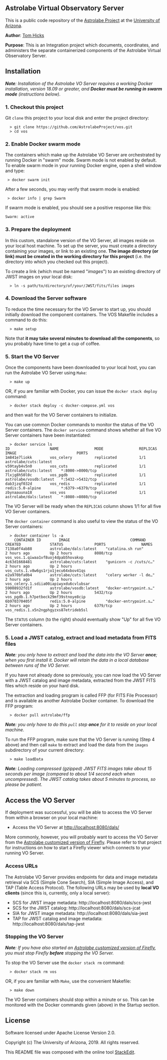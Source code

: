 ﻿
## Astrolabe Virtual Observatory Server

This is a public code repository of the [Astrolabe Project](http://astrolabe.arizona.edu/) at the [University of Arizona](http://www.arizona.edu).

**Author**: [Tom Hicks](https://github.com/hickst)

**Purpose**: This is an Integration project which documents, coordinates, and administers the separate containerized components of the Astrolabe Virtual Observatory Server.

## Installation

***Note**: Installation of the Astrolabe VO Server requires a working Docker installation, version 18.09 or greater, and **Docker must be running in swarm mode** (instructions below).*

### 1. Checkout this project

Git `clone` this project to your local disk and enter the project directory:
```
  > git clone https://github.com/AstrolabeProject/vos.git
  > cd vos
```

### 2. Enable Docker swarm mode

The containers which make up the Astrolabe VO Server are orchestrated by running Docker in "swarm" mode. Swarm mode is not enabled by default. To enable swarm mode in your running Docker engine, open a shell window and type:
```
 > docker swarm init
```

After a few seconds, you may verify that swarm mode is enabled:
```
 > docker info | grep Swarm
```

If swarm mode is enabled, you should see a positive response like this:
```
Swarm: active
```

### 3. Prepare the deployment

In this custom, standalone version of the VO Server, all images reside on your local host machine. To set up the server, you must create a directory containing your images, or link to an existing one. **The image directory (or link) must be created in the working directory for this project** (i.e. the directory into which you checked out this project).

To create a link (which must be named "*images*") to an existing directory of JWST images on your local disk:
```
  > ln -s path/to/directory/of/your/JWST/fits/files images
```

### 4. Download the Server software

To reduce the time necessary for the VO Server to start up, you should initially download the component containers. The VOS Makefile includes a command to do this:
```
  > make setup
```
Note that **it may take several minutes to download all the components**, so you probably have time to get a cup of coffee.

### 5. Start the VO Server

Once the components have been downloaded to your local host, you can run the Astrolabe VO Server using `Make`:
```
  > make up
```
OR, if you are familiar with Docker, you can issue the `docker stack deploy` command:
```
  > docker stack deploy -c docker-compose.yml vos
```
and then wait for the VO Server containers to initialize.

You can use common Docker commands to monitor the status of the VO Server containers. The `docker service` command shows whether all five VO Server containers have been instantiated:
```
  > docker service ls
ID                  NAME                MODE                REPLICAS            IMAGE                           PORTS
1m841e7liokk        vos_celery          replicated          1/1                 astrolabe/cuts:latest
v59tayb4v5n0        vos_cuts            replicated          1/1                 astrolabe/cuts:latest    *:8000->8000/tcp
7lxjg8h50l0c        vos_pgdb            replicated          1/1                 astrolabe/vosdb:latest   *:5432->5432/tcp
dab3jzqf032d        vos_redis           replicated          1/1                 redis:5.0-alpine         *:6379->6379/tcp
zbynaauuna18        vos_vos             replicated          1/1                 astrolabe/dals:latest    *:8080->8080/tcp
```
The VO Server will be ready when the `REPLICAS` column shows 1/1 for all five VO Server containers.

The `docker container` command is also useful to view the status of the VO Server containers:
```
  > docker container ls -a
    CONTAINER ID        IMAGE                           COMMAND                  CREATED             STATUS              PORTS                NAMES
7138a0f4ab88        astrolabe/dals:latest    "catalina.sh run"        2 hours ago         Up 2 hours          8080/tcp             vos_vos.1.qiwaa1vf8uoj4dpab5hovakxp
4c63d1668481        astrolabe/cuts:latest    "gunicorn -c /cuts/c…"   2 hours ago         Up 2 hours                               vos_cuts.1.v8w6gs1rjo1jecu64xbov41qs
e2a970bfa0b4        astrolabe/cuts:latest    "celery worker -l de…"   2 hours ago         Up 2 hours                               vos_celery.1.sdiia00iapiwyxdu6cvlubsar
59008932fd1f        astrolabe/vosdb:latest   "docker-entrypoint.s…"   2 hours ago         Up 2 hours          5432/tcp             vos_pgdb.1.h7petbeck29mf39stnoye8cip
6b970370405f        redis:5.0-alpine         "docker-entrypoint.s…"   2 hours ago         Up 2 hours          6379/tcp             vos_redis.1.x5n2ngphgyzxs87etrideb5sl
```
The `STATUS` column (to the right) should eventually show "Up" for all five VO Server containers.


### 5. Load a JWST catalog, extract and load metadata from FITS files

***Note**: you only have to extract and load the data into the VO Server **once**; when you first install it. Docker will retain the data in a local database between runs of the VO Server.*

If you have not already done so previously, you can now load the VO Server with a JWST catalog and image metadata, extracted from the JWST FITS files which reside on your hard disk.

The extraction and loading program is called FFP (for FITS File Processor) and is available as another Astrolabe Docker container. To download the FFP program:
```
  > docker pull astrolabe/ffp
```
***Note**: you only have to do this `pull` step **once** for it to reside on your local machine.*

To run the FFP program, make sure that the VO Server is running (Step 4 above) and then call `make` to extract and load the data from the `images` subdirectory of your current directory:
```
  > make loadData
```
***Note**: Loading compressed (gzipped) JWST FITS images take about 15 seconds per image (compared to about 1/4 second each when uncompressed). The JWST catalog takes about 5 minutes to process, so please be patient.*


## Access the VO Server

If deployment was successful, you will be able to access the VO Server from within a browser on your local machine:

  - Access the VO Server at [http://localhost:8080/dals/](http://localhost:8080/dals/)

More commonly, however, you will probably want to access the VO Server from the [Astrolabe customized version of Firefly](https://github.com/AstrolabeProject/firefly-al). Please refer to that project for instructions on how to start a Firefly viewer which connects to your running VO Server.

### Access URLs

The Astrolabe VO Server provides endpoints for data and image metadata retrieval via SCS (Simple Cone Search), SIA (Simple Image Access), and TAP (Table Access Protocol). The following URLs may be used by **local VO clients** (since this is, currently, only a local server):

 - SCS for JWST image metadata: http://localhost:8080/dals/scs-jwst
 - SCS for the JWST catalog: http://localhost:8080/dals/scs-jcat
 - SIA for JWST image metadata: http://localhost:8080/dals/sia-jwst
 - TAP for JWST catalog and image metadata: http://localhost:8080/dals/tap-jwst

### Stopping the VO Server

***Note**: If you have also started an [Astrolabe customized version of Firefly](https://github.com/AstrolabeProject/firefly-al), you must stop Firefly **before** stopping the VO Server.*

To stop the VO Server use the `docker stack rm` command:
```
  > docker stack rm vos
```
OR, if you are familiar with `Make`, use the convenient Makefile:
```
  > make down
```
The VO Server containers should stop within a minute or so. This can be monitored with the Docker commands given (above) in the Startup section.

## License

Software licensed under Apache License Version 2.0.

Copyright (c) The University of Arizona, 2019. All rights reserved.

This README file was composed with the online tool [StackEdit](https://stackedit.io/).
